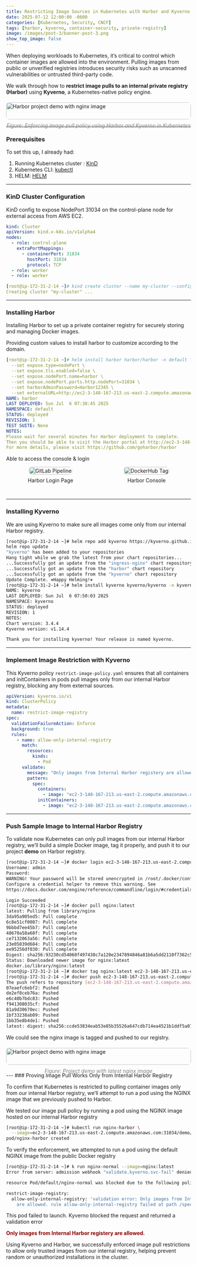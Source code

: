 ```yaml
---
title: Restricting Image Sources in Kubernetes with Harbor and Kyverno
date: 2025-07-12 12:00:00 -0600
categories: [Kubernetes, Security, CNCF]
tags: [harbor, kyverno, container-security, private-registry]
image: /images/post-3/banner-post-3.png
show_top_image: false
---
```


When deploying workloads to Kubernetes, it’s critical to control which container images are allowed into the environment. Pulling images from public or unverified registries introduces security risks such as unscanned vulnerabilities or untrusted third-party code.

We walk through how to **restrict image pulls to an internal private registry (Harbor)** using **Kyverno**, a Kubernetes-native policy engine.

<div style="width: 100%; display: flex; justify-content: center; margin: 20px 0;">
  <div style="max-width: 1000px; width: 100%;">
    <a href="/images/post-3/post-3.png" class="popup img-link shimmer">
      <img src="/images/post-3/post-3.png" 
           alt="Harbor project demo with nginx image"
           style="width: 100%; height: auto; display: block; border-radius: 8px;" 
           loading="lazy" />
    </a>
    <div style="text-align: center; font-size: 1em; color: gray; margin-top: 8px;">
      <em>Figure: Enforcing image pull policy using Harbor and Kyverno in Kubernetes</em>
    </div>
  </div>
</div>

---

### Prerequisites

To set this up, I already had:

1. Running Kubernetes cluster : [KinD](https://www.docker.com/products/docker-desktop)
2. Kubernetes CLI: [kubectl](https://kubernetes.io/docs/tasks/tools/)
3. HELM: [HELM](https://helm.sh/docs/intro/install/) 

---

### KinD Cluster Configuration

KinD config to expose NodePort 31034 on the control-plane node for external access from AWS EC2.

```yaml
kind: Cluster
apiVersion: kind.x-k8s.io/v1alpha4
nodes:
  - role: control-plane
    extraPortMappings:
      - containerPort: 31034
        hostPort: 31034
        protocol: TCP
  - role: worker
  - role: worker
```
```yaml
[root@ip-172-31-2-14 ~]# kind create cluster --name my-cluster --config config.yaml
Creating cluster "my-cluster" ...
```

---

### Installing Harbor

Installing Harbor to set up a private container registry for securely storing and managing Docker images.

Providing custom values to install harbor to customize according to the domain.

```yaml
[root@ip-172-31-2-14 ~]# helm install harbor harbor/harbor -n default \
  --set expose.type=nodePort \
  --set expose.tls.enabled=false \
  --set expose.nodePort.name=harbor \
  --set expose.nodePort.ports.http.nodePort=31034 \
  --set harborAdminPassword=Harbor12345 \
  --set externalURL=http://ec2-3-148-167-213.us-east-2.compute.amazonaws.com:31034
NAME: harbor
LAST DEPLOYED: Sun Jul  6 07:38:45 2025
NAMESPACE: default
STATUS: deployed
REVISION: 1
TEST SUITE: None
NOTES:
Please wait for several minutes for Harbor deployment to complete.
Then you should be able to visit the Harbor portal at http://ec2-3-148-167-213.us-east-2.compute.amazonaws.com:31034
For more details, please visit https://github.com/goharbor/harbor
```

Able to access the console & login

<div style="display: flex; gap: 20px; justify-content: center; flex-wrap: wrap; margin-bottom: 2em;">
  <div style="flex: 1; display: flex; flex-direction: column; align-items: center;">
    <a href="/images/post-3/login.png" class="popup img-link shimmer">
      <img src="/images/post-3/login.png" alt="GitLab Pipeline"
           style="width: 100%; max-width: 400px; border-radius: 8px;" loading="lazy" />
    </a>
    <p style="margin-top: 0.5em; font-size: 14px;">Harbor Login Page</p>
  </div>

  <div style="flex: 1; display: flex; flex-direction: column; align-items: center;">
    <a href="/images/post-3/console.png" class="popup img-link shimmer">
      <img src="/images/post-3/console.png" alt="DockerHub Tag"
           style="width: 100%; max-width: 400px; border-radius: 8px;" loading="lazy" />
    </a>
    <p style="margin-top: 0.5em; font-size: 14px;">Harbor Console</p>
  </div>
</div>

---

### Installing Kyverno

We are using Kyverno to make sure all images come only from our internal Harbor registry.

```bash
[root@ip-172-31-2-14 ~]# helm repo add kyverno https://kyverno.github.io/kyverno/
helm repo update
"kyverno" has been added to your repositories
Hang tight while we grab the latest from your chart repositories...
...Successfully got an update from the "ingress-nginx" chart repository
...Successfully got an update from the "harbor" chart repository
...Successfully got an update from the "kyverno" chart repository
Update Complete. ⎈Happy Helming!⎈
[root@ip-172-31-2-14 ~]# helm install kyverno kyverno/kyverno -n kyverno --create-namespace
NAME: kyverno
LAST DEPLOYED: Sun Jul  6 07:50:03 2025
NAMESPACE: kyverno
STATUS: deployed
REVISION: 1
NOTES:
Chart version: 3.4.4
Kyverno version: v1.14.4

Thank you for installing kyverno! Your release is named kyverno.
```
---

### Implement Image Restriction with Kyverno

This Kyverno policy `restrict-image-policy.yaml` ensures that all containers and initContainers in pods pull images only from our internal Harbor registry, blocking any from external sources.

```yaml
apiVersion: kyverno.io/v1
kind: ClusterPolicy
metadata:
  name: restrict-image-registry
spec:
  validationFailureAction: Enforce
  background: true
  rules:
    - name: allow-only-internal-registry
      match:
        resources:
          kinds:
            - Pod
      validate:
        message: "Only images from Internal Harbor registery are allowed."
        pattern:
          spec:
            containers:
              - image: "ec2-3-148-167-213.us-east-2.compute.amazonaws.com/*"
            initContainers:
              - image: "ec2-3-148-167-213.us-east-2.compute.amazonaws.com/*"
```

---
### Push Sample Image to Internal Harbor Registry

To validate now Kubernetes can only pull images from our internal Harbor registry, we’ll build a simple Docker image, tag it properly, and push it to our project **demo** on Harbor registry.

```bash
[root@ip-172-31-2-14 ~]# docker login ec2-3-148-167-213.us-east-2.compute.amazonaws.com:31034
Username: admin
Password:
WARNING! Your password will be stored unencrypted in /root/.docker/config.json.
Configure a credential helper to remove this warning. See
https://docs.docker.com/engine/reference/commandline/login/#credentials-store

Login Succeeded
[root@ip-172-31-2-14 ~]# docker pull nginx:latest
latest: Pulling from library/nginx
3da95a905ed5: Pull complete
6c8e51cf0087: Pull complete
9bbbd7ee45b7: Pull complete
48670a58a68f: Pull complete
ce7132063a56: Pull complete
23e05839d684: Pull complete
ee95256df030: Pull complete
Digest: sha256:93230cd54060f497430c7a120e2347894846a81b6a5dd2110f7362c5423b4abc
Status: Downloaded newer image for nginx:latest
docker.io/library/nginx:latest
[root@ip-172-31-2-14 ~]# docker tag nginx:latest ec2-3-148-167-213.us-east-2.compute.amazonaws.com:31034/demo/nginx:latest
[root@ip-172-31-2-14 ~]# docker push ec2-3-148-167-213.us-east-2.compute.amazonaws.com:31034/demo/nginx:latest
The push refers to repository [ec2-3-148-167-213.us-east-2.compute.amazonaws.com:31034/demo/nginx]
07eaefc6ebf2: Pushed
de2ef8ceb76a: Pushed
e6c40b7bdc83: Pushed
f941308035cf: Pushed
81a9d30670ec: Pushed
1bf33238ab09: Pushed
1bb35e8b4de1: Pushed
latest: digest: sha256:ccde53834eab53e85b35526a647cdb714ea4521b1ddf5a07b5c8787298d13087 size: 1778
```
We could see the nginx image is tagged and pushed to our registry.

<div style="width: 100%; display: flex; justify-content: center; margin: 20px 0;">
  <div style="max-width: 1000px; width: 100%;">
    <a href="/images/post-3/image_registery.png" class="popup img-link shimmer">
      <img src="/images/post-3/image_registery.png" 
           alt="Harbor project demo with nginx image"
           style="width: 100%; height: auto; display: block; border-radius: 8px;" 
           loading="lazy" />
    </a>
    <div style="text-align: center; font-size: 1em; color: gray; margin-top: 8px;">
      <em>Figure: Project demo with latest nginx image</em>
    </div>
  </div>
</div>
---
### Proving Image Pull Works Only from Internal Harbor Registry

To confirm that Kubernetes is restricted to pulling container images only from our internal Harbor registry, we’ll attempt to run a pod using the NGINX image that we previously pushed to Harbor.


We tested our image pull policy by running a pod using the NGINX image hosted on our internal Harbor registry
```bash
[root@ip-172-31-2-14 ~]# kubectl run nginx-harbor \
  --image=ec2-3-148-167-213.us-east-2.compute.amazonaws.com:31034/demo/nginx:latest
pod/nginx-harbor created
```

To verify the enforcement, we attempted to run a pod using the default NGINX image from the public Docker registry
```bash
[root@ip-172-31-2-14 ~]# k run nginx-normal --image=nginx:latest
Error from server: admission webhook "validate.kyverno.svc-fail" denied the request:

resource Pod/default/nginx-normal was blocked due to the following policies

restrict-image-registry:
  allow-only-internal-registry: 'validation error: Only images from Internal Harbor registery 
    are allowed. rule allow-only-internal-registry failed at path /spec/containers/0/image/'
```

This pod failed to launch. Kyverno blocked the request and returned a validation error

<p style="color: darkred;"><strong>Only images from Internal Harbor registery are allowed.</strong></p>



 Using Kyverno and Harbor, we successfully enforced image pull restrictions to allow only trusted images from our internal registry, helping prevent random or unauthorized installations in the cluster.